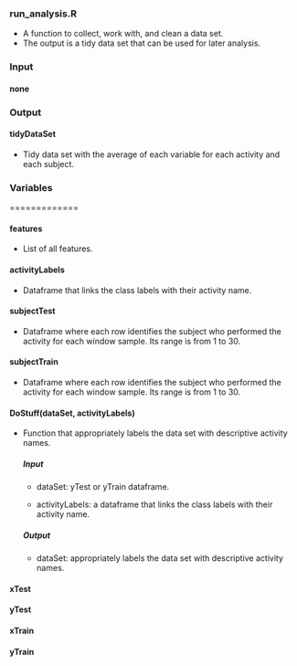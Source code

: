 ### run_analysis.R

  * A function to collect, work with, and clean a data set. 
  * The output is a tidy data set that can be used for later analysis.

  ### Input

  #### none

  ### Output

  #### tidyDataSet

   * Tidy data set with the average of each variable for each activity and each subject. 

### Variables
=============

#### features

 * List of all features.

#### activityLabels

 * Dataframe that links the class labels with their activity name.

#### subjectTest

 * Dataframe where each row identifies the subject who performed the activity for each window sample. Its range is from 1 to 30. 

#### subjectTrain

* Dataframe where each row identifies the subject who performed the activity for each window sample. Its range is from 1 to 30. 

#### DoStuff(dataSet, activityLabels)

* Function that appropriately labels the data set with descriptive activity names.
  
  ##### Input

   * dataSet: yTest or yTrain dataframe.

   * activityLabels: a dataframe that links the class labels with their activity name.

  ##### Output
  
   * dataSet: appropriately labels the data set with descriptive activity names.

#### xTest

#### yTest

#### xTrain

#### yTrain
